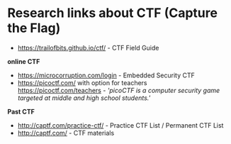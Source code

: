 Research links about CTF (Capture the Flag)
====

* https://trailofbits.github.io/ctf/ - CTF Field Guide

**online CTF**
* https://microcorruption.com/login - Embedded Security CTF
* https://picoctf.com/ with option for teachers https://picoctf.com/teachers  - *'picoCTF is a computer security game targeted at middle and high school students.'*


**Past CTF**

* http://captf.com/practice-ctf/ - Practice CTF List / Permanent CTF List
* http://captf.com/ - CTF materials 
